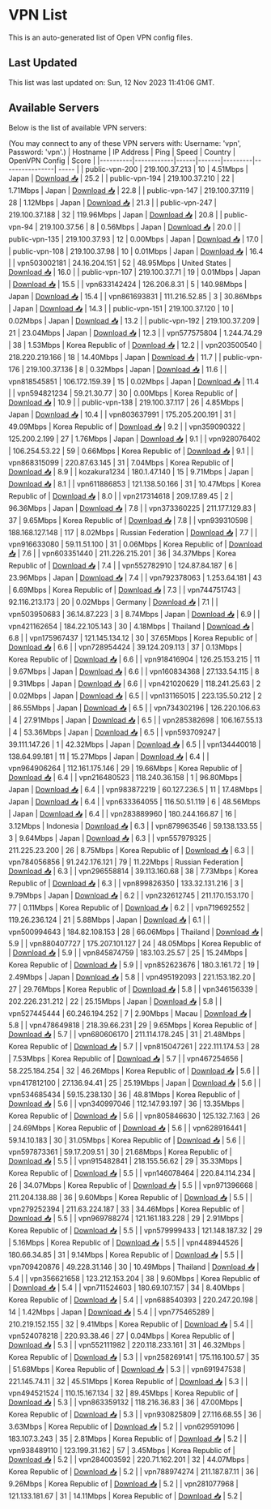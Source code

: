 # VPN List

This is an auto-generated list of Open VPN config files.

## Last Updated

This list was last updated on: Sun, 12 Nov 2023 11:41:06 GMT.

## Available Servers

Below is the list of available VPN servers:

(You may connect to any of these VPN servers with: Username: 'vpn', Password: 'vpn'.)
| Hostname | IP Address | Ping | Speed | Country | OpenVPN Config | Score |
|----------|------------|------|-------|---------|----------------| ----- |
| public-vpn-200 | 219.100.37.213 | 10 | 4.51Mbps | Japan | [Download 📥](./configs/server_0_JP.ovpn) | 25.2 |
| public-vpn-194 | 219.100.37.210 | 22 | 1.71Mbps | Japan | [Download 📥](./configs/server_1_JP.ovpn) | 22.8 |
| public-vpn-147 | 219.100.37.119 | 28 | 1.12Mbps | Japan | [Download 📥](./configs/server_2_JP.ovpn) | 21.3 |
| public-vpn-247 | 219.100.37.188 | 32 | 119.96Mbps | Japan | [Download 📥](./configs/server_3_JP.ovpn) | 20.8 |
| public-vpn-94 | 219.100.37.56 | 8 | 0.56Mbps | Japan | [Download 📥](./configs/server_4_JP.ovpn) | 20.0 |
| public-vpn-135 | 219.100.37.93 | 12 | 0.00Mbps | Japan | [Download 📥](./configs/server_5_JP.ovpn) | 17.0 |
| public-vpn-108 | 219.100.37.98 | 10 | 0.01Mbps | Japan | [Download 📥](./configs/server_6_JP.ovpn) | 16.4 |
| vpn503002181 | 24.16.204.151 | 52 | 48.95Mbps | United States | [Download 📥](./configs/server_7_US.ovpn) | 16.0 |
| public-vpn-107 | 219.100.37.71 | 19 | 0.01Mbps | Japan | [Download 📥](./configs/server_8_JP.ovpn) | 15.5 |
| vpn633142424 | 126.206.8.31 | 5 | 140.98Mbps | Japan | [Download 📥](./configs/server_9_JP.ovpn) | 15.4 |
| vpn861693831 | 111.216.52.85 | 3 | 30.86Mbps | Japan | [Download 📥](./configs/server_10_JP.ovpn) | 14.3 |
| public-vpn-151 | 219.100.37.120 | 10 | 0.02Mbps | Japan | [Download 📥](./configs/server_11_JP.ovpn) | 13.2 |
| public-vpn-192 | 219.100.37.209 | 21 | 23.04Mbps | Japan | [Download 📥](./configs/server_12_JP.ovpn) | 12.3 |
| vpn577575804 | 1.244.74.29 | 38 | 1.53Mbps | Korea Republic of | [Download 📥](./configs/server_13_KR.ovpn) | 12.2 |
| vpn203500540 | 218.220.219.166 | 18 | 14.40Mbps | Japan | [Download 📥](./configs/server_14_JP.ovpn) | 11.7 |
| public-vpn-176 | 219.100.37.136 | 8 | 0.32Mbps | Japan | [Download 📥](./configs/server_15_JP.ovpn) | 11.6 |
| vpn818545851 | 106.172.159.39 | 15 | 0.02Mbps | Japan | [Download 📥](./configs/server_16_JP.ovpn) | 11.4 |
| vpn594821234 | 59.21.30.77 | 30 | 0.00Mbps | Korea Republic of | [Download 📥](./configs/server_17_KR.ovpn) | 10.9 |
| public-vpn-138 | 219.100.37.117 | 26 | 4.85Mbps | Japan | [Download 📥](./configs/server_18_JP.ovpn) | 10.4 |
| vpn803637991 | 175.205.200.191 | 31 | 49.09Mbps | Korea Republic of | [Download 📥](./configs/server_19_KR.ovpn) | 9.2 |
| vpn359090322 | 125.200.2.199 | 27 | 1.76Mbps | Japan | [Download 📥](./configs/server_20_JP.ovpn) | 9.1 |
| vpn928076402 | 106.254.53.22 | 59 | 0.66Mbps | Korea Republic of | [Download 📥](./configs/server_21_KR.ovpn) | 9.1 |
| vpn868315099 | 220.87.63.145 | 31 | 7.04Mbps | Korea Republic of | [Download 📥](./configs/server_22_KR.ovpn) | 8.9 |
| kozakura1234 | 180.1.47.140 | 15 | 9.71Mbps | Japan | [Download 📥](./configs/server_23_JP.ovpn) | 8.1 |
| vpn611886853 | 121.138.50.166 | 31 | 10.47Mbps | Korea Republic of | [Download 📥](./configs/server_24_KR.ovpn) | 8.0 |
| vpn217314618 | 209.17.89.45 | 2 | 96.36Mbps | Japan | [Download 📥](./configs/server_25_JP.ovpn) | 7.8 |
| vpn373360225 | 211.177.129.83 | 37 | 9.65Mbps | Korea Republic of | [Download 📥](./configs/server_26_KR.ovpn) | 7.8 |
| vpn939310598 | 188.168.127.148 | 117 | 8.02Mbps | Russian Federation | [Download 📥](./configs/server_27_RU.ovpn) | 7.7 |
| vpn916633080 | 59.11.51.100 | 31 | 0.06Mbps | Korea Republic of | [Download 📥](./configs/server_28_KR.ovpn) | 7.6 |
| vpn603351440 | 211.226.215.201 | 36 | 34.37Mbps | Korea Republic of | [Download 📥](./configs/server_29_KR.ovpn) | 7.4 |
| vpn552782910 | 124.87.84.187 | 6 | 23.96Mbps | Japan | [Download 📥](./configs/server_30_JP.ovpn) | 7.4 |
| vpn792378063 | 1.253.64.181 | 43 | 6.69Mbps | Korea Republic of | [Download 📥](./configs/server_31_KR.ovpn) | 7.3 |
| vpn744751743 | 92.116.213.173 | 20 | 0.02Mbps | Germany | [Download 📥](./configs/server_32_DE.ovpn) | 7.1 |
| vpn503950683 | 36.14.87.223 | 3 | 8.74Mbps | Japan | [Download 📥](./configs/server_33_JP.ovpn) | 6.9 |
| vpn421162654 | 184.22.105.143 | 30 | 4.18Mbps | Thailand | [Download 📥](./configs/server_34_TH.ovpn) | 6.8 |
| vpn175967437 | 121.145.134.12 | 30 | 37.65Mbps | Korea Republic of | [Download 📥](./configs/server_35_KR.ovpn) | 6.6 |
| vpn728954424 | 39.124.209.113 | 37 | 0.13Mbps | Korea Republic of | [Download 📥](./configs/server_36_KR.ovpn) | 6.6 |
| vpn918416904 | 126.25.153.215 | 11 | 9.67Mbps | Japan | [Download 📥](./configs/server_37_JP.ovpn) | 6.6 |
| vpn160834368 | 27.133.54.115 | 8 | 9.31Mbps | Japan | [Download 📥](./configs/server_38_JP.ovpn) | 6.6 |
| vpn421020629 | 118.241.25.63 | 2 | 0.02Mbps | Japan | [Download 📥](./configs/server_39_JP.ovpn) | 6.5 |
| vpn131165015 | 223.135.50.212 | 2 | 86.55Mbps | Japan | [Download 📥](./configs/server_40_JP.ovpn) | 6.5 |
| vpn734302196 | 126.220.106.63 | 4 | 27.91Mbps | Japan | [Download 📥](./configs/server_41_JP.ovpn) | 6.5 |
| vpn285382698 | 106.167.55.13 | 4 | 53.36Mbps | Japan | [Download 📥](./configs/server_42_JP.ovpn) | 6.5 |
| vpn593709247 | 39.111.147.26 | 1 | 42.32Mbps | Japan | [Download 📥](./configs/server_43_JP.ovpn) | 6.5 |
| vpn134440018 | 138.64.99.181 | 11 | 15.27Mbps | Japan | [Download 📥](./configs/server_44_JP.ovpn) | 6.4 |
| vpn964906264 | 112.161.175.146 | 29 | 19.66Mbps | Korea Republic of | [Download 📥](./configs/server_45_KR.ovpn) | 6.4 |
| vpn216480523 | 118.240.36.158 | 1 | 96.80Mbps | Japan | [Download 📥](./configs/server_46_JP.ovpn) | 6.4 |
| vpn983872219 | 60.127.236.5 | 11 | 17.48Mbps | Japan | [Download 📥](./configs/server_47_JP.ovpn) | 6.4 |
| vpn633364055 | 116.50.51.119 | 6 | 48.56Mbps | Japan | [Download 📥](./configs/server_48_JP.ovpn) | 6.4 |
| vpn283889960 | 180.244.166.87 | 16 | 3.12Mbps | Indonesia | [Download 📥](./configs/server_49_ID.ovpn) | 6.3 |
| vpn879963546 | 59.138.133.55 | 3 | 9.64Mbps | Japan | [Download 📥](./configs/server_50_JP.ovpn) | 6.3 |
| vpn557979325 | 211.225.23.200 | 26 | 8.75Mbps | Korea Republic of | [Download 📥](./configs/server_51_KR.ovpn) | 6.3 |
| vpn784056856 | 91.242.176.121 | 79 | 11.22Mbps | Russian Federation | [Download 📥](./configs/server_52_RU.ovpn) | 6.3 |
| vpn296558814 | 39.113.160.68 | 38 | 7.73Mbps | Korea Republic of | [Download 📥](./configs/server_53_KR.ovpn) | 6.3 |
| vpn899826350 | 133.32.131.216 | 3 | 9.79Mbps | Japan | [Download 📥](./configs/server_54_JP.ovpn) | 6.2 |
| vpn232612745 | 211.170.153.170 | 77 | 0.11Mbps | Korea Republic of | [Download 📥](./configs/server_55_KR.ovpn) | 6.2 |
| vpn719692552 | 119.26.236.124 | 21 | 5.88Mbps | Japan | [Download 📥](./configs/server_56_JP.ovpn) | 6.1 |
| vpn500994643 | 184.82.108.153 | 28 | 66.06Mbps | Thailand | [Download 📥](./configs/server_57_TH.ovpn) | 5.9 |
| vpn880407727 | 175.207.101.127 | 24 | 48.05Mbps | Korea Republic of | [Download 📥](./configs/server_58_KR.ovpn) | 5.9 |
| vpn845874759 | 183.103.25.57 | 25 | 15.24Mbps | Korea Republic of | [Download 📥](./configs/server_59_KR.ovpn) | 5.9 |
| vpn852623676 | 180.3.161.72 | 19 | 2.49Mbps | Japan | [Download 📥](./configs/server_60_JP.ovpn) | 5.8 |
| vpn495192093 | 221.153.182.20 | 27 | 29.76Mbps | Korea Republic of | [Download 📥](./configs/server_61_KR.ovpn) | 5.8 |
| vpn346156339 | 202.226.231.212 | 22 | 25.15Mbps | Japan | [Download 📥](./configs/server_62_JP.ovpn) | 5.8 |
| vpn527445444 | 60.246.194.252 | 7 | 2.90Mbps | Macau | [Download 📥](./configs/server_63_MO.ovpn) | 5.8 |
| vpn478649818 | 218.39.66.231 | 29 | 9.65Mbps | Korea Republic of | [Download 📥](./configs/server_64_KR.ovpn) | 5.7 |
| vpn680606170 | 211.114.178.245 | 31 | 21.48Mbps | Korea Republic of | [Download 📥](./configs/server_65_KR.ovpn) | 5.7 |
| vpn815047261 | 222.111.174.53 | 28 | 7.53Mbps | Korea Republic of | [Download 📥](./configs/server_66_KR.ovpn) | 5.7 |
| vpn467254656 | 58.225.184.254 | 32 | 46.26Mbps | Korea Republic of | [Download 📥](./configs/server_67_KR.ovpn) | 5.6 |
| vpn417812100 | 27.136.94.41 | 25 | 25.19Mbps | Japan | [Download 📥](./configs/server_68_JP.ovpn) | 5.6 |
| vpn534685434 | 59.15.238.130 | 36 | 48.81Mbps | Korea Republic of | [Download 📥](./configs/server_69_KR.ovpn) | 5.6 |
| vpn340997046 | 112.147.93.197 | 36 | 13.35Mbps | Korea Republic of | [Download 📥](./configs/server_70_KR.ovpn) | 5.6 |
| vpn805846630 | 125.132.7.163 | 26 | 24.69Mbps | Korea Republic of | [Download 📥](./configs/server_71_KR.ovpn) | 5.6 |
| vpn628916441 | 59.14.10.183 | 30 | 31.05Mbps | Korea Republic of | [Download 📥](./configs/server_72_KR.ovpn) | 5.6 |
| vpn597873361 | 59.17.209.51 | 30 | 21.68Mbps | Korea Republic of | [Download 📥](./configs/server_73_KR.ovpn) | 5.5 |
| vpn915482841 | 218.155.56.62 | 29 | 35.33Mbps | Korea Republic of | [Download 📥](./configs/server_74_KR.ovpn) | 5.5 |
| vpn146078464 | 220.84.114.234 | 26 | 34.07Mbps | Korea Republic of | [Download 📥](./configs/server_75_KR.ovpn) | 5.5 |
| vpn971396668 | 211.204.138.88 | 36 | 9.60Mbps | Korea Republic of | [Download 📥](./configs/server_76_KR.ovpn) | 5.5 |
| vpn279252394 | 211.63.224.187 | 33 | 34.46Mbps | Korea Republic of | [Download 📥](./configs/server_77_KR.ovpn) | 5.5 |
| vpn969788274 | 121.161.183.228 | 29 | 2.91Mbps | Korea Republic of | [Download 📥](./configs/server_78_KR.ovpn) | 5.5 |
| vpn579999433 | 121.148.187.32 | 29 | 5.16Mbps | Korea Republic of | [Download 📥](./configs/server_79_KR.ovpn) | 5.5 |
| vpn448944526 | 180.66.34.85 | 31 | 9.14Mbps | Korea Republic of | [Download 📥](./configs/server_80_KR.ovpn) | 5.5 |
| vpn709420876 | 49.228.31.146 | 30 | 10.49Mbps | Thailand | [Download 📥](./configs/server_81_TH.ovpn) | 5.4 |
| vpn356621658 | 123.212.153.204 | 38 | 9.60Mbps | Korea Republic of | [Download 📥](./configs/server_82_KR.ovpn) | 5.4 |
| vpn711524603 | 180.69.107.157 | 34 | 8.40Mbps | Korea Republic of | [Download 📥](./configs/server_83_KR.ovpn) | 5.4 |
| vpn688540393 | 220.247.20.198 | 14 | 1.42Mbps | Japan | [Download 📥](./configs/server_84_JP.ovpn) | 5.4 |
| vpn775465289 | 210.219.152.155 | 32 | 9.41Mbps | Korea Republic of | [Download 📥](./configs/server_85_KR.ovpn) | 5.4 |
| vpn524078218 | 220.93.38.46 | 27 | 0.04Mbps | Korea Republic of | [Download 📥](./configs/server_86_KR.ovpn) | 5.3 |
| vpn552111982 | 220.118.233.161 | 31 | 46.32Mbps | Korea Republic of | [Download 📥](./configs/server_87_KR.ovpn) | 5.3 |
| vpn258269141 | 175.116.100.57 | 35 | 51.68Mbps | Korea Republic of | [Download 📥](./configs/server_88_KR.ovpn) | 5.3 |
| vpn691947538 | 221.145.74.11 | 32 | 45.51Mbps | Korea Republic of | [Download 📥](./configs/server_89_KR.ovpn) | 5.3 |
| vpn494521524 | 110.15.167.134 | 32 | 89.45Mbps | Korea Republic of | [Download 📥](./configs/server_90_KR.ovpn) | 5.3 |
| vpn863359132 | 118.216.36.83 | 36 | 47.00Mbps | Korea Republic of | [Download 📥](./configs/server_91_KR.ovpn) | 5.3 |
| vpn930825809 | 27.116.68.55 | 36 | 3.63Mbps | Korea Republic of | [Download 📥](./configs/server_92_KR.ovpn) | 5.2 |
| vpn629591096 | 183.107.3.243 | 35 | 2.81Mbps | Korea Republic of | [Download 📥](./configs/server_93_KR.ovpn) | 5.2 |
| vpn938489110 | 123.199.31.162 | 57 | 3.45Mbps | Korea Republic of | [Download 📥](./configs/server_94_KR.ovpn) | 5.2 |
| vpn284003592 | 220.71.162.201 | 32 | 44.07Mbps | Korea Republic of | [Download 📥](./configs/server_95_KR.ovpn) | 5.2 |
| vpn788974274 | 211.187.87.11 | 36 | 9.26Mbps | Korea Republic of | [Download 📥](./configs/server_96_KR.ovpn) | 5.2 |
| vpn281077968 | 121.133.181.67 | 31 | 14.11Mbps | Korea Republic of | [Download 📥](./configs/server_97_KR.ovpn) | 5.2 |
